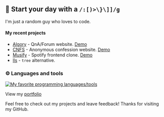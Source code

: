 ## 👋 Start your day with a `/:[)>\}\]]/g`

I'm just a random guy who loves to code.

#### My recent projects
- [Algory](https://github.com/mystique09/algory) - QnA/Forum website. [Demo](https://algory.pages.dev/)
- [CNFS](https://github.com/mystique09/confessit) - Anonymous confession website. [Demo](https://cnfs.vercel.app/)
- [Musify](https://github.com/mystique09/musify) - Spotify frontend clone. [Demo](https://musify-puce.vercel.app/)
- [lls](https://github.com/mystique09/lls-clap) - `tree` alternative.

### ⚙️ Languages and tools
[![My favorite programming languages/tools](https://skillicons.dev/icons?i=js,ts,nodejs,html,css,go,rust,scss,tailwindcss,svelte)](https://skillicons.dev)

View my [portfolio](https://bnjfolio.dev)

Feel free to check out my projects and leave feedback! Thanks for visiting my GitHub.
